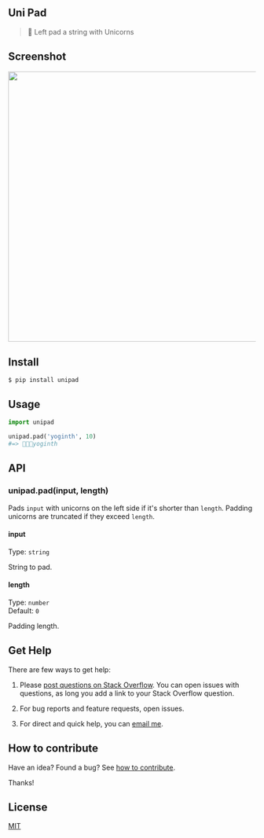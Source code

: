 ## Uni Pad

> 🦄 Left pad a string with Unicorns

## Screenshot

<img src="https://gitlab.com/yoginth/unipad/raw/master/Screenshot.png" width="550">

## Install

```
$ pip install unipad
```

## Usage

```python
import unipad

unipad.pad('yoginth', 10)
#=> 🦄🦄🦄yoginth
```

## API

### unipad.pad(input, length)

Pads `input` with unicorns on the left side if it's shorter than `length`. Padding unicorns are truncated if they exceed `length`.

#### input

Type: `string`

String to pad.

#### length

Type: `number`<br>
Default: `0`

Padding length.

## Get Help

There are few ways to get help:

 1. Please [post questions on Stack Overflow](https://stackoverflow.com/questions/ask). You can open issues with questions, as long you add a link to your Stack Overflow question.

 2. For bug reports and feature requests, open issues.

 3. For direct and quick help, you can [email me](mailto://yoginth@zoho.com).

## How to contribute

Have an idea? Found a bug? See [how to contribute][contributing].

Thanks!

## License

[MIT][license]

[LICENSE]: https://yoginth.mit-license.org/
[contributing]: /CONTRIBUTING.md
